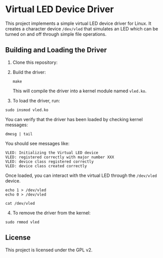 # Virtual LED Device Driver

This project implements a simple virtual LED device driver for Linux. It creates a character device `/dev/vled` that simulates an LED which can be turned on and off through simple file operations.


## Building and Loading the Driver

1. Clone this repository:

2. Build the driver:
   ```
   make
   ```
   This will compile the driver into a kernel module named `vled.ko`.

3. To load the driver, run:
```
sudo insmod vled.ko
```

You can verify that the driver has been loaded by checking kernel messages:
```
dmesg | tail
```

You should see messages like:
```
VLED: Initializing the Virtual LED device
VLED: registered correctly with major number XXX
VLED: device class registered correctly
VLED: device class created correctly
```


Once loaded, you can interact with the virtual LED through the `/dev/vled` device.

```
echo 1 > /dev/vled
echo 0 > /dev/vled
```

```
cat /dev/vled
```


4. To remove the driver from the kernel:
```
sudo rmmod vled
```

## License

This project is licensed under the GPL v2.
